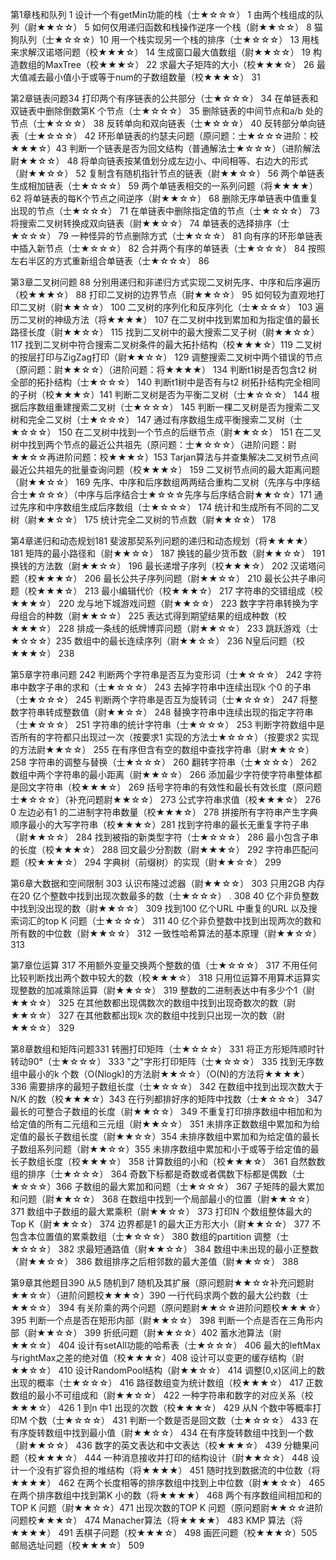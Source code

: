 第1章栈和队列 1
设计一个有getMin功能的栈（士★☆☆☆） 1
由两个栈组成的队列（尉★★☆☆） 5
如何仅用递归函数和栈操作逆序一个栈（尉★★☆☆） 8
猫狗队列（士★☆☆☆）10
用一个栈实现另一个栈的排序（士★☆☆☆） 13
用栈来求解汉诺塔问题（校★★★☆） 14
生成窗口最大值数组（尉★★☆☆） 19
构造数组的MaxTree（校★★★☆） 22
求最大子矩阵的大小（校★★★☆） 26
最大值减去最小值小于或等于num的子数组数量（校★★★☆） 31


第2章链表问题34
打印两个有序链表的公共部分（士★☆☆☆） 34
在单链表和双链表中删除倒数第K 个节点（士★☆☆☆） 35
删除链表的中间节点和a/b 处的节点（士★☆☆☆） 38
反转单向和双向链表（士★☆☆☆） 40
反转部分单向链表（士★☆☆☆） 42
环形单链表的约瑟夫问题（原问题：士★☆☆☆进阶：校★★★☆）43
判断一个链表是否为回文结构（普通解法士★☆☆☆）（进阶解法尉★★☆☆） 48
将单向链表按某值划分成左边小、中间相等、右边大的形式（尉★★☆☆） 52
复制含有随机指针节点的链表（尉★★☆☆） 56
两个单链表生成相加链表（士★☆☆☆） 59
两个单链表相交的一系列问题（将★★★★） 62
将单链表的每K个节点之间逆序（尉★★☆☆） 68
删除无序单链表中值重复出现的节点（士★☆☆☆） 71
在单链表中删除指定值的节点（士★☆☆☆） 73
将搜索二叉树转换成双向链表（尉★★☆☆） 74
单链表的选择排序（士★☆☆☆） 79
一种怪异的节点删除方式（士★☆☆☆） 81
向有序的环形单链表中插入新节点（士★☆☆☆） 82
合并两个有序的单链表（士★☆☆☆） 84
按照左右半区的方式重新组合单链表（士★☆☆☆） 86


第3章二叉树问题 88
分别用递归和非递归方式实现二叉树先序、中序和后序遍历（校★★★☆） 88
打印二叉树的边界节点（尉★★☆☆） 95
如何较为直观地打印二叉树（尉★★☆☆） 100
二叉树的序列化和反序列化（士★☆☆☆） 103
遍历二叉树的神级方法（将★★★★） 107
在二叉树中找到累加和为指定值的最长路径长度（尉★★☆☆） 115
找到二叉树中的最大搜索二叉子树（尉★★☆☆） 117
找到二叉树中符合搜索二叉树条件的最大拓扑结构（校★★★☆）119
二叉树的按层打印与ZigZag打印（尉★★☆☆） 129
调整搜索二叉树中两个错误的节点（原问题：尉★★☆☆）（进阶问题：将★★★★） 134
判断t1树是否包含t2 树全部的拓扑结构（士★☆☆☆） 140
判断t1树中是否有与t2 树拓扑结构完全相同的子树（校★★★☆）141
判断二叉树是否为平衡二叉树（士★☆☆☆） 144
根据后序数组重建搜索二叉树（士★☆☆☆） 145
判断一棵二叉树是否为搜索二叉树和完全二叉树（士★☆☆☆） 147
通过有序数组生成平衡搜索二叉树（士★☆☆☆） 150
在二叉树中找到一个节点的后继节点（尉★★☆☆） 151
在二叉树中找到两个节点的最近公共祖先（原问题：士★☆☆☆）（进阶问题：尉★★☆☆再进阶问题：校★★★☆）153
Tarjan算法与并查集解决二叉树节点间最近公共祖先的批量查询问题（校★★★☆） 159
二叉树节点间的最大距离问题（尉★★☆☆） 169
先序、中序和后序数组两两结合重构二叉树（先序与中序结合士★☆☆☆）（中序与后序结合士★☆☆☆先序与后序结合尉★★☆☆）171
通过先序和中序数组生成后序数组（士★☆☆☆） 174
统计和生成所有不同的二叉树（尉★★☆☆） 175
统计完全二叉树的节点数（尉★★☆☆） 178


第4章递归和动态规划181
斐波那契系列问题的递归和动态规划（将★★★★） 181
矩阵的最小路径和（尉★★☆☆） 187
换钱的最少货币数（尉★★☆☆） 191
换钱的方法数（尉★★☆☆） 196
最长递增子序列（校★★★☆） 202
汉诺塔问题（校★★★☆） 206
最长公共子序列问题（尉★★☆☆） 210
最长公共子串问题（校★★★☆） 213
最小编辑代价（校★★★☆） 217
字符串的交错组成（校★★★☆） 220
龙与地下城游戏问题（尉★★☆☆） 223
数字字符串转换为字母组合的种数（尉★★☆☆） 225
表达式得到期望结果的组成种数（校★★★☆） 228
排成一条线的纸牌博弈问题（尉★★☆☆） 233
跳跃游戏（士★☆☆☆）235
数组中的最长连续序列（尉★★☆☆） 236
N皇后问题（校★★★☆） 238


第5章字符串问题 242
判断两个字符串是否互为变形词（士★☆☆☆） 242
字符串中数字子串的求和（士★☆☆☆） 243
去掉字符串中连续出现k 个0 的子串（士★☆☆☆） 245
判断两个字符串是否互为旋转词（士★☆☆☆） 247
将整数字符串转成整数值（尉★★☆☆） 248
替换字符串中连续出现的指定字符串（士★☆☆☆） 251
字符串的统计字符串（士★☆☆☆） 253
判断字符数组中是否所有的字符都只出现过一次（按要求1 实现的方法士★☆☆☆）（按要求2 实现的方法尉★★☆☆） 255
在有序但含有空的数组中查找字符串（尉★★☆☆） 258
字符串的调整与替换（士★☆☆☆） 260
翻转字符串（士★☆☆☆） 262
数组中两个字符串的最小距离（尉★★☆☆） 266
添加最少字符使字符串整体都是回文字符串（校★★★☆） 269
括号字符串的有效性和最长有效长度（原问题士★☆☆☆）（补充问题尉★★☆☆） 273
公式字符串求值（校★★★☆） 276
0 左边必有1 的二进制字符串数量（校★★★☆） 278
拼接所有字符串产生字典顺序最小的大写字符串（校★★★☆）281
找到字符串的最长无重复字符子串（尉★★☆☆） 284
找到被指的新类型字符（士★☆☆☆） 286
最小包含子串的长度（校★★★☆） 288
回文最少分割数（尉★★★☆） 292
字符串匹配问题（校★★★☆） 294
字典树（前缀树）的实现（尉★★☆☆） 299


第6章大数据和空间限制 303
认识布隆过滤器（尉★★☆☆） 303
只用2GB 内存在20 亿个整数中找到出现次数最多的数（士★☆☆☆） . 308
40 亿个非负整数中找到没出现的数（尉★★☆☆） 309
找到100 亿个URL 中重复的URL 以及搜索词汇的top K 问题（士★☆☆☆） 311
40 亿个非负整数中找到出现两次的数和所有数的中位数（尉★★☆☆） 312
一致性哈希算法的基本原理（尉★★☆☆） 313


第7章位运算 317
不用额外变量交换两个整数的值（士★☆☆☆） 317
不用任何比较判断找出两个数中较大的数（校★★★☆） 318
只用位运算不用算术运算实现整数的加减乘除运算（尉★★☆☆） 319
整数的二进制表达中有多少个1（尉★★☆☆） 325
在其他数都出现偶数次的数组中找到出现奇数次的数（尉★★☆☆） 327
在其他数都出现k 次的数组中找到只出现一次的数（尉★★☆☆） 329


第8章数组和矩阵问题331
转圈打印矩阵（士★☆☆☆） 331
将正方形矩阵顺时针转动90°（士★☆☆☆） 333
"之"字形打印矩阵（士★☆☆☆） 335
找到无序数组中最小的k 个数（O(Nlogk)的方法尉★★☆☆）（O(N)的方法将★★★★） 336
需要排序的最短子数组长度（士★☆☆☆） 342
在数组中找到出现次数大于N/K 的数（校★★★☆）343
在行列都排好序的矩阵中找数（士★☆☆☆） 347
最长的可整合子数组的长度（尉★★☆☆） 349
不重复打印排序数组中相加和为给定值的所有二元组和三元组（尉★★☆☆） 351
未排序正数数组中累加和为给定值的最长子数组长度（尉★★☆☆）354
未排序数组中累加和为给定值的最长子数组系列问题（尉★★☆☆）355
未排序数组中累加和小于或等于给定值的最长子数组长度（校★★★☆） 358
计算数组的小和（校★★★☆） 361
自然数数组的排序（士★☆☆☆） 364
奇数下标都是奇数或者偶数下标都是偶数（士★☆☆☆）366
子数组的最大累加和问题（士★☆☆☆） 367
子矩阵的最大累加和问题（尉★★☆☆） 368
在数组中找到一个局部最小的位置（尉★★☆☆） 371
数组中子数组的最大累乘积（尉★★☆☆） 373
打印N 个数组整体最大的Top K（尉★★☆☆） 374
边界都是1 的最大正方形大小（尉★★☆☆） 377
不包含本位置值的累乘数组（士★☆☆☆） 380
数组的partition 调整（士★☆☆☆） 382
求最短通路值（尉★★☆☆） 384
数组中未出现的最小正整数（尉★★☆☆） 386
数组排序之后相邻数的最大差值（尉★★☆☆） 388


第9章其他题目390
从5 随机到7 随机及其扩展（原问题尉★★☆☆补充问题尉★★☆☆）（进阶问题校★★★☆）390
一行代码求两个数的最大公约数（士★★☆☆） 394
有关阶乘的两个问题（原问题尉★★☆☆进阶问题校★★★☆）395
判断一个点是否在矩形内部（尉★★☆☆） 398
判断一个点是否在三角形内部（尉★★☆☆） 399
折纸问题（尉★★☆☆）402
蓄水池算法（尉★★☆☆） 404
设计有setAll功能的哈希表（士★☆☆☆） 406
最大的leftMax与rightMax之差的绝对值（校★★★☆）408
设计可以变更的缓存结构（尉★★☆☆） 410
设计RandomPool结构（尉★★☆☆） 414
调整[0,x)区间上的数出现的概率（士★☆☆☆） 416
路径数组变为统计数组（校★★★☆） 417
正数数组的最小不可组成和（尉★★☆☆） 422
一种字符串和数字的对应关系（校★★★☆） 426
1 到n 中1 出现的次数（校★★★☆） 429
从N 个数中等概率打印M 个数（士★☆☆☆） 431
判断一个数是否是回文数（士★☆☆☆） 433
在有序旋转数组中找到最小值（尉★★☆☆） 434
在有序旋转数组中找到一个数（尉★★☆☆） 436
数字的英文表达和中文表达（校★★★☆） 439
分糖果问题（校★★★☆） 444
一种消息接收并打印的结构设计（尉★★☆☆） 448
设计一个没有扩容负担的堆结构（将★★★★） 451
随时找到数据流的中位数（将★★★★） 462
在两个长度相等的排序数组中找到上中位数（尉★★☆☆） 465
在两个排序数组中找到第K 小的数（将★★★★） 468
两个有序数组间相加和的TOP K 问题（尉★★☆☆）471
出现次数的TOP K 问题（原问题尉★★☆☆进阶问题校★★★☆） 474
Manacher算法（将★★★★） 483
KMP 算法（将★★★★） 491
丢棋子问题（校★★★☆） 498
画匠问题（校★★★☆）505
邮局选址问题（校★★★☆） 509
